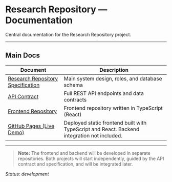 # Research Repository — Documentation

Central documentation for the Research Repository project.

---

## Main Docs

| Document                                                                      | Description                                                                                 |
| ----------------------------------------------------------------------------- | ------------------------------------------------------------------------------------------- |
| [Research Repository Specification](./docs/research_repo_spec.md)             | Main system design, roles, and database schema                                              |
| [API Contract](./docs/api_contract.md)                                        | Full REST API endpoints and data contracts                                                  |
| [Frontend Repository](https://github.com/r4ppz19/research-repository)         | Frontend repository written in TypeScript (React)                                           |
| [GitHub Pages (Live Demo)](https://r4ppz.github.io/research-repository/login) | Deployed static frontend built with TypeScript and React. Backend integration not included. |

---

> **Note:** The frontend and backend will be developed in separate repositories. Both projects will start independently, guided by the API contract and specification, and will be integrated later.

_Status: development_
